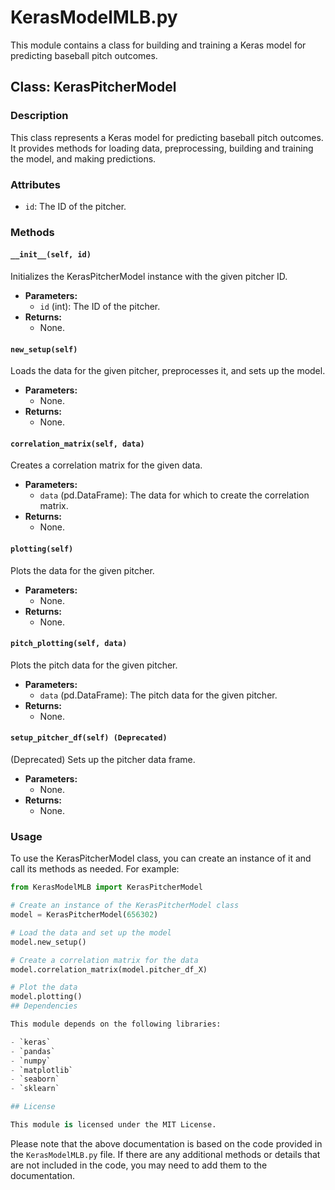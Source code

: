 
# KerasModelMLB.py

This module contains a class for building and training a Keras model for predicting baseball pitch outcomes.

## Class: KerasPitcherModel

### Description

This class represents a Keras model for predicting baseball pitch outcomes. It provides methods for loading data, preprocessing, building and training the model, and making predictions.

### Attributes

* `id`: The ID of the pitcher.

### Methods

#### `__init__(self, id)`

Initializes the KerasPitcherModel instance with the given pitcher ID.

* **Parameters:**
  - `id` (int): The ID of the pitcher.
* **Returns:**
  - None.

#### `new_setup(self)`

Loads the data for the given pitcher, preprocesses it, and sets up the model.

* **Parameters:**
  - None.
* **Returns:**
  - None.

#### `correlation_matrix(self, data)`

Creates a correlation matrix for the given data.

* **Parameters:**
  - `data` (pd.DataFrame): The data for which to create the correlation matrix.
* **Returns:**
  - None.

#### `plotting(self)`

Plots the data for the given pitcher.

* **Parameters:**
  - None.
* **Returns:**
  - None.

#### `pitch_plotting(self, data)`

Plots the pitch data for the given pitcher.

* **Parameters:**
  - `data` (pd.DataFrame): The pitch data for the given pitcher.
* **Returns:**
  - None.

#### `setup_pitcher_df(self) (Deprecated)` 

(Deprecated) Sets up the pitcher data frame.

* **Parameters:**
  - None.
* **Returns:**
  - None.

### Usage

To use the KerasPitcherModel class, you can create an instance of it and call its methods as needed. For example:

```python
from KerasModelMLB import KerasPitcherModel

# Create an instance of the KerasPitcherModel class
model = KerasPitcherModel(656302)

# Load the data and set up the model
model.new_setup()

# Create a correlation matrix for the data
model.correlation_matrix(model.pitcher_df_X)

# Plot the data
model.plotting()
## Dependencies

This module depends on the following libraries:

- `keras`
- `pandas`
- `numpy`
- `matplotlib`
- `seaborn`
- `sklearn`

## License

This module is licensed under the MIT License.
```

Please note that the above documentation is based on the code provided in the `KerasModelMLB.py` file. If there are any additional methods or details that are not included in the code, you may need to add them to the documentation.